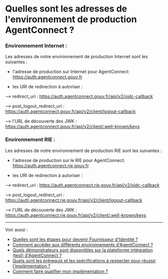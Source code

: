 # Quelles sont les adresses de l'environnement de production AgentConnect ?

### Environnement Internet : 

Les adresses de notre environnement de production Internet sont les suivantes : 

- l'adresse de production sur Internet pour AgentConnect: https://auth.agentconnect.gouv.fr

- les URI de redirection à autoriser :

--> redirect_uri : https://auth.agentconnect.gouv.fr/api/v2/oidc-callback

--> post_logout_redirect_uri : https://auth.agentconnect.gouv.fr/api/v2/client/logout-callback

--> l'URL de découverte des JWK : https://auth.agentconnect.gouv.fr/api/v2/client/.well-known/keys


### Environnement RIE : 

Les adresses de notre environnement de production RIE sont les suivantes : 

- l'adresse de production sur le RIE pour AgentConnect: https://auth.agentconnect.rie.gouv.fr

- les URI de redirection à autoriser :

--> redirect_uri : https://auth.agentconnect.rie.gouv.fr/api/v2/oidc-callback

--> post_logout_redirect_uri : https://auth.agentconnect.rie.gouv.fr/api/v2/client/logout-callback

--> l'URL de découverte des JWK : https://auth.agentconnect.rie.gouv.fr/api/v2/client/.well-known/keys


---

Voir aussi : 
- [Quelles sont les étapes pour devenir Fournisseur d'Identité ?](doc_fi/pilotage_fca/pilotage_fca_etapes_fi.md)
- [Comment accéder aux différents environnements d'AgentConnect ?](doc_fi/test_fca_fi/fca_env_fi.md)
- [Quels démonstrateurs sont disponibles sur la plateforme intégration (test) d'AgentConnect ?](doc_fi/test_fca_fi/test_fca_demonstrateur_fi.md)
- [Quels sont les prérequis et les spécifications à respecter pour réussir  l'implémentation ?](doc_fi/implementation_fca_fi/spec_recette_fca_fi.md)
- [Comment faire qualifier mon implémentation ?](doc_fi/implementation_fca_fi/recette_fi.md)
